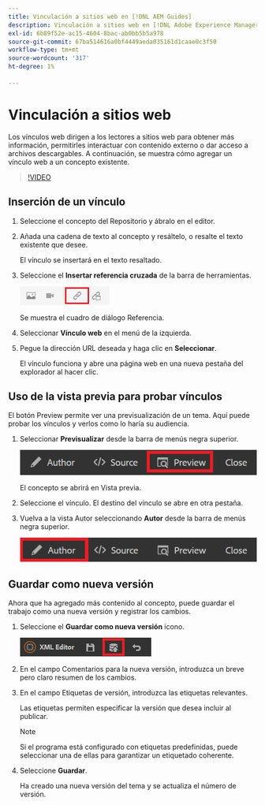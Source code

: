 ```yaml
---
title: Vinculación a sitios web en [!DNL AEM Guides]
description: Vinculación a sitios web en [!DNL Adobe Experience Manager Guides]
exl-id: 6b89f52e-ac15-4604-8bac-ab0bb5b5a978
source-git-commit: 67ba514616a0bf4449aeda035161d1caae0c3f50
workflow-type: tm+mt
source-wordcount: '317'
ht-degree: 1%

---
```


# Vinculación a sitios web

Los vínculos web dirigen a los lectores a sitios web para obtener más información, permitirles interactuar con contenido externo o dar acceso a archivos descargables. A continuación, se muestra cómo agregar un vínculo web a un concepto existente.

>[!VIDEO](https://video.tv.adobe.com/v/336656?quality=12&learn=on)

## Inserción de un vínculo

1. Seleccione el concepto del Repositorio y ábralo en el editor.
1. Añada una cadena de texto al concepto y resáltelo, o resalte el texto existente que desee.

   El vínculo se insertará en el texto resaltado.
1. Seleccione el **Insertar referencia cruzada** de la barra de herramientas.

   ![Icono Insertar referencia cruzada](images/lesson-5/insert-crossref-icon.png)

   Se muestra el cuadro de diálogo Referencia.


1. Seleccionar **Vínculo web** en el menú de la izquierda.
1. Pegue la dirección URL deseada y haga clic en **Seleccionar**.

   El vínculo funciona y abre una página web en una nueva pestaña del explorador al hacer clic.

## Uso de la vista previa para probar vínculos

El botón Preview permite ver una previsualización de un tema. Aquí puede probar los vínculos y verlos como lo haría su audiencia.

1. Seleccionar **Previsualizar** desde la barra de menús negra superior.

   ![Botón Vista previa](images/common/select-preview.png)

   El concepto se abrirá en Vista previa.

1. Seleccione el vínculo.
El destino del vínculo se abre en otra pestaña.
1. Vuelva a la vista Autor seleccionando **Autor** desde la barra de menús negra superior.

   ![Botón Autor](images/lesson-5/author-map.png)


## Guardar como nueva versión

Ahora que ha agregado más contenido al concepto, puede guardar el trabajo como una nueva versión y registrar los cambios.

1. Seleccione el **Guardar como nueva versión** icono.

   ![Icono Guardar como nueva versión](images/common/save-as-new-version.png)

1. En el campo Comentarios para la nueva versión, introduzca un breve pero claro resumen de los cambios.
1. En el campo Etiquetas de versión, introduzca las etiquetas relevantes.

   Las etiquetas permiten especificar la versión que desea incluir al publicar.

   >[!NOTE]
   > 
   > Si el programa está configurado con etiquetas predefinidas, puede seleccionar una de ellas para garantizar un etiquetado coherente.

1. Seleccione **Guardar**.

   Ha creado una nueva versión del tema y se actualiza el número de versión.
